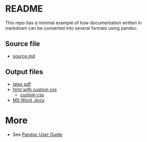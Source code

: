 # README

This repo has a minimal example of how documentation written in markdown can be converted into several formats using pandoc.

## Source file

- [source.md](https://raw.githubusercontent.com/muuankarski/qog-doc/master/source.md)

## Output files

- [latex pdf](http://muuankarski.github.io/qog-doc/output.pdf)
- [html with custom css](http://muuankarski.github.io/qog-doc/output.html)
    - [custom css](https://github.com/muuankarski/qog-doc/blob/master/markdown.css)
- [MS Word .docx](http://muuankarski.github.io/qog-doc/output.docx)

# More

- See [Pandoc User Guide](http://johnmacfarlane.net/pandoc/README.html)